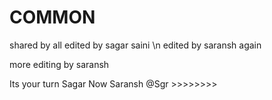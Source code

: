 # COMMON
shared by all
edited by sagar saini
\n edited by saransh again

more editing by saransh


Its your turn Sagar
Now Saransh
@Sgr   >>>>>>>>

